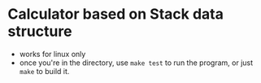 # Calculator based on Stack data structure

- works for linux only
- once you're in the directory, use ``make test`` to run the program, or just ``make`` to build it.
